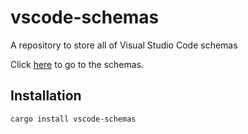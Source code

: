 # vscode-schemas
A repository to store all of Visual Studio Code schemas

Click [here](/schemas) to go to the schemas.


## Installation
```bash
cargo install vscode-schemas
```